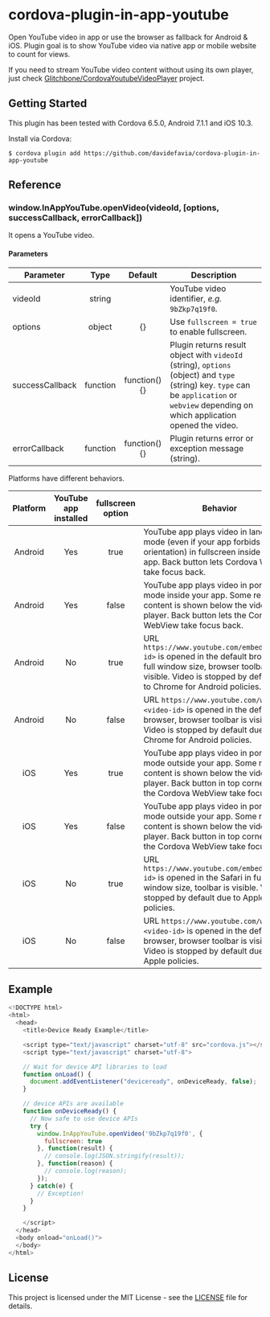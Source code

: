 # cordova-plugin-in-app-youtube

Open YouTube video in app or use the browser as fallback for Android & iOS. Plugin goal is to show YouTube video via native app or mobile website to count for views.

If you need to stream YouTube video content without using its own player, just check [Glitchbone/CordovaYoutubeVideoPlayer](https://github.com/Glitchbone/CordovaYoutubeVideoPlayer) project.

## Getting Started

This plugin has been tested with Cordova 6.5.0, Android 7.1.1 and iOS 10.3.

Install via Cordova:

```
$ cordova plugin add https://github.com/davidefavia/cordova-plugin-in-app-youtube
```

## Reference

### window.InAppYouTube.openVideo(videoId, [options, successCallback, errorCallback])

It opens a YouTube video.

#### Parameters

|Parameter|Type|Default|Description|
|-|:-:|:-:|-|
|videoId|string||YouTube video identifier, _e.g._ `9bZkp7q19f0`.|
|options|object|{}|Use `fullscreen = true` to enable fullscreen.|
|successCallback|function|function() {}|Plugin returns result object with `videoId` (string), `options` (object) and `type` (string) key. `type` can be `application` or `webview` depending on which application opened the video.|
|errorCallback|function|function() {}|Plugin returns error or exception message (string).|

Platforms have different behaviors.

|Platform|YouTube app installed|fullscreen option|Behavior|
|:-:|:-:|:-:|-|
|Android|Yes|true|YouTube app plays video in landscape mode (even if your app forbids this orientation) in fullscreen inside your app. Back button lets Cordova WebView take focus back.|
|Android|Yes|false|YouTube app plays video in portrait mode inside your app. Some related content is shown below the video player. Back button lets the Cordova WebView take focus back.|
|Android|No|true|URL `https://www.youtube.com/embed/<video-id>` is opened in the default browser in full window size, browser toolbar is visible. Video is stopped by default due to Chrome for Android policies.|
|Android|No|false|URL `https://www.youtube.com/watch?v=<video-id>` is opened in the default browser, browser toolbar is visible. Video is stopped by default due to Chrome for Android policies.|
|iOS|Yes|true|YouTube app plays video in portrait mode outside your app. Some related content is shown below the video player. Back button in top corner lets the Cordova WebView take focus back.|
|iOS|Yes|false|YouTube app plays video in portrait mode outside your app. Some related content is shown below the video player. Back button in top corner lets the Cordova WebView take focus back.|
|iOS|No|true|URL `https://www.youtube.com/embed/<video-id>` is opened in the Safari in full window size, toolbar is visible. Video is stopped by default due to Apple policies.|
|iOS|No|false|URL `https://www.youtube.com/watch?v=<video-id>` is opened in the default browser, browser toolbar is visible. Video is stopped by default due to Apple policies.|

## Example

```js
<!DOCTYPE html>
<html>
  <head>
    <title>Device Ready Example</title>

    <script type="text/javascript" charset="utf-8" src="cordova.js"></script>
    <script type="text/javascript" charset="utf-8">

    // Wait for device API libraries to load
    function onLoad() {
      document.addEventListener("deviceready", onDeviceReady, false);
    }

    // device APIs are available
    function onDeviceReady() {
      // Now safe to use device APIs
      try {
        window.InAppYouTube.openVideo('9bZkp7q19f0', {
          fullscreen: true
        }, function(result) {
          // console.log(JSON.stringify(result));
        }, function(reason) {
          // console.log(reason);
        });
      } catch(e) {
        // Exception!
      }
    }

    </script>
  </head>
  <body onload="onLoad()">
  </body>
</html>
```

## License

This project is licensed under the MIT License - see the [LICENSE](LICENSE) file for details.

